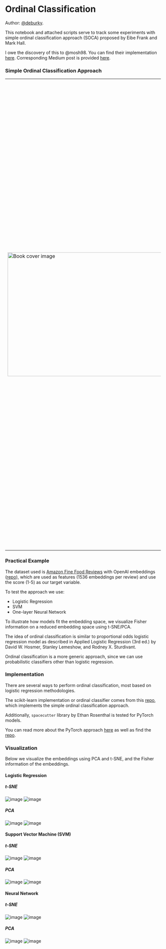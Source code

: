 # Ordinal Classification

Author: [@deburky](https://github.com/deburky).

This notebook and attached scripts serve to track some experiments with simple ordinal classification approach (SOCA) proposed by Eibe Frank and Mark Hall.

I owe the discovery of this to @mosh98. You can find their implementation [here](https://github.com/mosh98/Ordinal_Classifier). Corresponding Medium post is provided [here](https://towardsdatascience.com/simple-trick-to-train-an-ordinal-regression-with-any-classifier-6911183d2a3c).

### Simple Ordinal Classification Approach

<table>
<tr>
<td><img src="https://media.springernature.com/w316/springer-static/cover-hires/book/978-3-540-44795-5?as=webp" width="700" height="400" alt="Book cover image"></td>
<td>

The target we model each class as 1 if target > k, 0 otherwise. This results in several classifiers that are used in an ensemble manner. The first and last classifier are used as direct probability, and classes in-between are modeled as the difference between the probabilities of the next class.

For example we model the probability of class 1 out of 5 classes as:
- $1 - P(target > 1) = P(target <= 1)$

For the last class:
- $P(target > 4) = P(target = 5)$

The classes in between can be modeled either as:
- $P(target > k) - P(target > k+1)$ (approach in the scikit-learn implementation by @mosh98)
- $P(target > k) × (1-P(target > k+1))$ (original approach, p. 148)

Both approaches work well, but the original approach showed better results on our dataset.

**Reference:**
> Eibe Frank and Mark Hall. A Simple Approach to Ordinal Classification. Machine Learning: ECML 2001. Lecture Notes in Computer Science, vol 2167. Springer, Berlin, Heidelberg. [Link](https://link.springer.com/chapter/10.1007/3-540-44795-4_13)

</td>
</tr>
</table>

### Practical Example

The dataset used is [Amazon Fine Food Reviews](https://www.kaggle.com/datasets/snap/amazon-fine-food-reviews) with OpenAI embeddings ([repo](https://github.com/openai/openai-cookbook)), which are used as features (1536 embeddings per review) and use the score (1-5) as our target variable.

To test the approach we use:

- Logistic Regression
- SVM
- One-layer Neural Network

To illustrate how models fit the embedding space, we visualize Fisher information on a reduced embedding space using t-SNE/PCA.

The idea of ordinal classification is similar to proportional odds logistic regression model as described in Applied Logistic Regression (3rd ed.) by David W. Hosmer, Stanley Lemeshow, and Rodney X. Sturdivant.

Ordinal classification is a more generic approach, since we can use probabilistic classifiers other than logistic regression.

### Implementation

There are several ways to perform ordinal classification, most based on logistic regression methodologies.

The scikit-learn implementation or ordinal classifier comes from this [repo](https://github.com/mosh98/Ordinal_Classifier/tree/master), which implements the simple ordinal classification approach.

Additionally, `spacecutter` library by Ethan Rosenthal is tested for PyTorch models.

You can read more about the PyTorch approach [here](https://www.ethanrosenthal.com/2018/12/06/spacecutter-ordinal-regression/) as well as find the [repo](https://github.com/EthanRosenthal/spacecutter).

### Visualization

Below we visualize the embeddings using PCA and t-SNE, and the Fisher information of the embeddings.

#### Logistic Regression

##### t-SNE

![image](images/lr_2d_tsne.jpg)
![image](images/lr_3d_tsne.jpg)

##### PCA

![image](images/lr_2d_pca.jpg)
![image](images/lr_3d_pca.jpg)

#### Support Vector Machine (SVM)

##### t-SNE

![image](images/svm_2d_tsne.jpg)
![image](images/svm_3d_tsne.jpg)

##### PCA

![image](images/svm_2d_pca.jpg)
![image](images/svm_3d_pca.jpg)

#### Neural Network

##### t-SNE

![image](images/mlp_2d_tsne.jpg)
![image](images/mlp_3d_tsne.jpg)

##### PCA

![image](images/mlp_2d_pca.jpg)
![image](images/mlp_3d_pca.jpg)